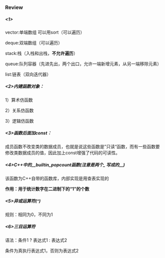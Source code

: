 ### **Review**

##### <1> 

vector:单端数组 可以用sort（可以遍历）

deque:双端数组（可以遍历）

stack:栈（入栈和出栈，**不允许遍历**）

queue:队列容器（先进先出，两个出口，允许一端新增元素，从另一端移除元素）

list:链表（双向迭代器）



##### <2>内建函数对象：

1）算术仿函数

2）关系仿函数

3）逻辑仿函数



##### <3>函数后面加const：

成员函数不改变类的数据成员，也就是说这些函数是”只读“函数，而有一些函数要修改类数据成员的值，因此加上const增强了代码的可读性。



##### <4>C++中的__builtin_popcount函数(注意是两个_ 写成的__)

该函数为C++自带的函数库，内部实现是用查表实现的

**作用：用于统计数字在二进制下的“1”的个数**



##### <5>异或运算符(^)

规则：相同为0，不同为1



##### <6>三目运算符

语法：条件1 ? 表达式1 : 表达式2

条件为真执行表达式1，否则为表达式2
